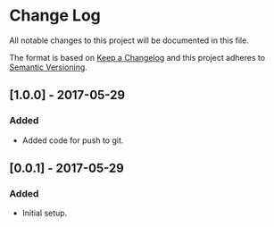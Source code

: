 # Change Log
All notable changes to this project will be documented in this file.

The format is based on [Keep a Changelog](http://keepachangelog.com/)
and this project adheres to [Semantic Versioning](http://semver.org/).

## [1.0.0] - 2017-05-29
### Added
- Added code for push to git.

## [0.0.1] - 2017-05-29
### Added
- Initial setup.
